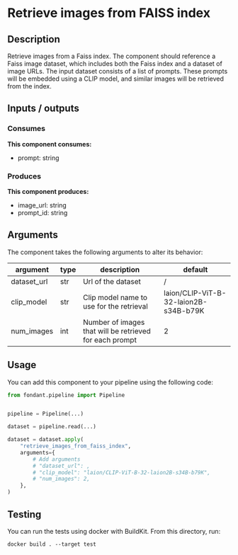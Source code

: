 # Retrieve images from FAISS index

<a id="retrieve_images_from_faiss_index#description"></a>
## Description
Retrieve images from a Faiss index. The component should reference a Faiss image dataset, 
 which includes both the Faiss index and a dataset of image URLs. The input dataset consists 
 of a list of prompts. These prompts will be embedded using a CLIP model, and similar 
 images will be retrieved from the index.


<a id="retrieve_images_from_faiss_index#inputs_outputs"></a>
## Inputs / outputs 

<a id="retrieve_images_from_faiss_index#consumes"></a>
### Consumes 
**This component consumes:**

- prompt: string




<a id="retrieve_images_from_faiss_index#produces"></a>  
### Produces 
**This component produces:**

- image_url: string
- prompt_id: string



<a id="retrieve_images_from_faiss_index#arguments"></a>
## Arguments

The component takes the following arguments to alter its behavior:

| argument | type | description | default |
| -------- | ---- | ----------- | ------- |
| dataset_url | str | Url of the dataset | / |
| clip_model | str | Clip model name to use for the retrieval | laion/CLIP-ViT-B-32-laion2B-s34B-b79K |
| num_images | int | Number of images that will be retrieved for each prompt | 2 |

<a id="retrieve_images_from_faiss_index#usage"></a>
## Usage 

You can add this component to your pipeline using the following code:

```python
from fondant.pipeline import Pipeline


pipeline = Pipeline(...)

dataset = pipeline.read(...)

dataset = dataset.apply(
    "retrieve_images_from_faiss_index",
    arguments={
        # Add arguments
        # "dataset_url": ,
        # "clip_model": "laion/CLIP-ViT-B-32-laion2B-s34B-b79K",
        # "num_images": 2,
    },
)
```

<a id="retrieve_images_from_faiss_index#testing"></a>
## Testing

You can run the tests using docker with BuildKit. From this directory, run:
```
docker build . --target test
```
